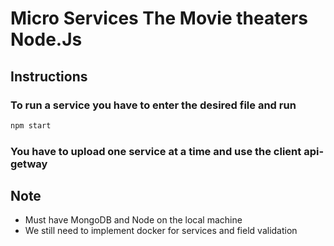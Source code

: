 # Micro Services The Movie theaters Node.Js 

## Instructions

### To run a service you have to enter the desired file and run
```sh
npm start
```

### You have to upload one service at a time and use the client api-getway


## Note
- Must have MongoDB and Node on the local machine
- We still need to implement docker for services and field validation
